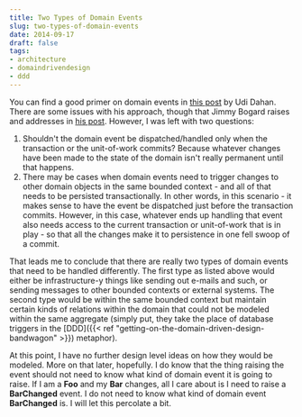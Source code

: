 ```yaml
---
title: Two Types of Domain Events
slug: two-types-of-domain-events
date: 2014-09-17
draft: false
tags:
- architecture
- domaindrivendesign
- ddd
---
```

You can find a good primer on domain events in [this post](http://udidahan.com/2009/06/14/domain-events-salvation/) by Udi Dahan. There are some issues with his approach, though that Jimmy Bogard raises and addresses in [his post](https://lostechies.com/jimmybogard/2014/05/13/a-better-domain-events-pattern/). However, I was left with two questions:

1.  Shouldn't the domain event be dispatched/handled only when the transaction or the unit-of-work commits? Because whatever changes have been made to the state of the domain isn't really permanent until that happens.
2.  There may be cases when domain events need to trigger changes to other domain objects in the same bounded context - and all of that needs to be persisted transactionally. In other words, in this scenario - it makes sense to have the event be dispatched just before the transaction commits. However, in this case, whatever ends up handling that event also needs access to the current transaction or unit-of-work that is in play - so that all the changes make it to persistence in one fell swoop of a commit.

That leads me to conclude that there are really two types of domain events that need to be handled differently. The first type as listed above would either be infrastructure-y things like sending out e-mails and such, or sending messages to other bounded contexts or external systems. The second type would be within the same bounded context but maintain certain kinds of relations within the domain that could not be modeled within the same aggregate (simply put, they take the place of database triggers in the [DDD]({{< ref "getting-on-the-domain-driven-design-bandwagon" >}}) metaphor).

At this point, I have no further design level ideas on how they would be modeled. More on that later, hopefully. I do know that the thing raising the event should not need to know what kind of domain event it is going to raise. If I am a **Foo** and my **Bar** changes, all I care about is I need to raise a **BarChanged** event. I do not need to know what kind of domain event **BarChanged** is. I will let this percolate a bit.